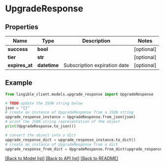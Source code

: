 # UpgradeResponse


## Properties

Name | Type | Description | Notes
------------ | ------------- | ------------- | -------------
**success** | **bool** |  | [optional] 
**tier** | **str** |  | [optional] 
**expires_at** | **datetime** | Subscription expiration date | [optional] 

## Example

```python
from lingible_client.models.upgrade_response import UpgradeResponse

# TODO update the JSON string below
json = "{}"
# create an instance of UpgradeResponse from a JSON string
upgrade_response_instance = UpgradeResponse.from_json(json)
# print the JSON string representation of the object
print(UpgradeResponse.to_json())

# convert the object into a dict
upgrade_response_dict = upgrade_response_instance.to_dict()
# create an instance of UpgradeResponse from a dict
upgrade_response_from_dict = UpgradeResponse.from_dict(upgrade_response_dict)
```
[[Back to Model list]](../README.md#documentation-for-models) [[Back to API list]](../README.md#documentation-for-api-endpoints) [[Back to README]](../README.md)


